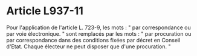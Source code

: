 # Article L937-11

Pour l'application de l'article L. 723-9, les mots : " par correspondance ou par voie électronique. " sont remplacés par les mots : " par procuration ou par correspondance dans des conditions fixées par décret en Conseil d'Etat. Chaque électeur ne peut disposer que d'une procuration. "

